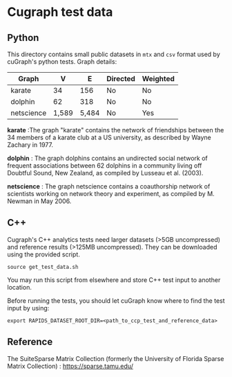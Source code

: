 # Cugraph test data


## Python

This directory contains small public datasets in `mtx` and `csv` format used by cuGraph's python tests. Graph details:

| Graph         | V     | E     | Directed | Weighted |
| ------------- | ----- | ----- | -------- | -------- |
| karate        | 34    | 156   | No       | No       |
| dolphin       | 62    | 318   | No       | No       |
| netscience    | 1,589 | 5,484 | No       | Yes      |


**karate** :The graph "karate" contains the network of friendships between the 34 members of a karate club at a US university, as described by Wayne Zachary in 1977.

**dolphin** : The graph dolphins contains an undirected social network of frequent associations between 62 dolphins in a community living off Doubtful Sound, New Zealand, as compiled by Lusseau et al. (2003).                        

**netscience** : The graph netscience contains a coauthorship network of scientists working on network theory and experiment, as compiled by M. Newman in May 2006.


## C++
Cugraph's C++ analytics tests need larger datasets (>5GB uncompressed) and reference results (>125MB uncompressed). They can be downloaded using the provided script.
```
source get_test_data.sh
``` 
You may run this script from elsewhere and store C++ test input to another location. 

Before running the tests, you should let cuGraph know where to find the test input by using:
```
export RAPIDS_DATASET_ROOT_DIR=<path_to_ccp_test_and_reference_data>
```
## Reference
The SuiteSparse Matrix Collection (formerly the University of Florida Sparse Matrix Collection) : https://sparse.tamu.edu/
